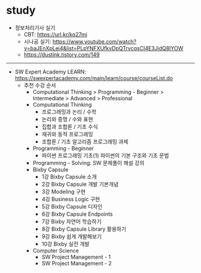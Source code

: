 # study
- 정보처리기사 실기
  - CBT: https://url.kr/kq27mi
  - 시나공 실기: https://www.youtube.com/watch?v=baJEnXpLei4&list=PLpYNFXUfkvDpQTrvcqsCI4E3JidQ8IYOW
  - https://dustink.tistory.com/149
---
- SW Expert Academy LEARN: https://swexpertacademy.com/main/learn/course/courseList.do
  - 추천 수강 순서
    - Computational Thinking > Programming - Beginner > Intermediate > Advanced > Professional
    - Computational Thinking
      - 프로그래밍과 논리 / 수학
      - 논리와 증명 / 수와 표현
      - 집합과 조합론 / 기초 수식
      - 재귀와 동적 프로그래밍
      - 조합론 / 기초 알고리즘 프로그래밍 과제
    - Programming - Beginner
      - 파이썬 프로그래밍 기초(1) 파이썬의 기본 구조와 기초 문법
    - Programming - Solving: SW 문제풀이 해설 강의
    - Bixby Capsule
      - 1강 Bixby Capsule 소개
      - 2강 Bixby Capsule 개발 기본개념
      - 3강 Modeling 구현
      - 4강 Business Logic 구현
      - 5강 Bixby Capsule 디자인
      - 6강 Bixby Capsule Endpoints
      - 7강 Bixby 자연어 학습하기
      - 8강 Bixby Capsule Library 활용하기
      - 9강 Bixby 쉽게 개발해보기
      - 10강 Bixby 실전 개발
    - Computer Science
      - SW Project Management - 1
      - SW Project Management - 2
